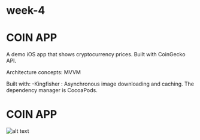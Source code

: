 # week-4 
# COIN APP

A demo iOS app that shows cryptocurrency prices.
Built with CoinGecko API. 

Architecture concepts:
MVVM

Built with:
-Kingfisher : Asynchronous image downloading and caching.
The dependency manager is CocoaPods.

# COIN APP

![alt text](https://user-images.githubusercontent.com/102351754/173906059-e85ee39c-7a67-4ccf-ae1b-f1ecb1fdfd48.png)
